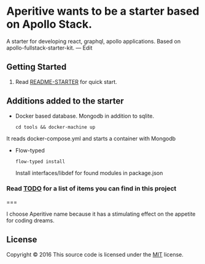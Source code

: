 
# Aperitive wants to be a starter based on Apollo Stack.
A starter for developing react, graphql, apollo applications. Based on apollo-fullstack-starter-kit. — Edit


## Getting Started

1. Read [README-STARTER] for quick start.

## Additions added to the starter

- Docker based database. Mongodb in addition to sqlite.

  ```
  cd tools && docker-machine up
  ```
It reads docker-compose.yml and starts a container with Mongodb

- Flow-typed

  ```
  flow-typed install
  ```
  Install interfaces/libdef for found modules in package.json

### Read [TODO] for a list of items you can find in this project

===

I choose Aperitive name because it has a stimulating effect on the appetite for coding dreams.

## License
Copyright © 2016 This source code is licensed under the [MIT] license.

[MIT]: LICENSE
[README-STARTER]: README-STARTER.md
[TODO]: TODO.md
